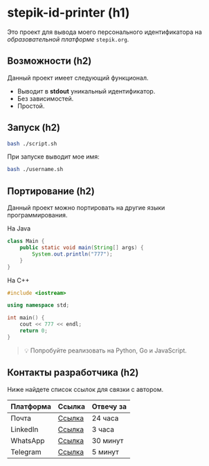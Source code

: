 # stepik-id-printer (h1)

Это проект для вывода моего персонального идентификатора на _образовательной платформе_ `stepik.org`.

## Возможности (h2)

Данный проект имеет следующий функционал.

- Выводит в **stdout** уникальный идентификатор.
- Без зависимостей.
- Простой.

## Запуск (h2)

```bash
bash ./script.sh
```

При запуске выводит мое имя:
```bash
bash ./username.sh
```

## Портирование (h2)

Данный проект можно портировать на другие языки программирования.

На Java

```java
class Main {
    public static void main(String[] args) {
        System.out.println("777");
    }
}
```

На C++

```cpp
#include <iostream>

using namespace std;

int main() {
    cout << 777 << endl;
    return 0;
}
```

> 💡 Попробуйте реализовать на Python, Go и JavaScript.

## Контакты разработчика (h2)

Ниже найдете список ссылок для связки с автором.

| Платформа | Ссылка              | Отвечу за |
| --------- | ------------------- | --------- |
| Почта     | [Ссылка](gmail.com) | 24 часа   |
| LinkedIn  | [Ссылка](linked.in) | 3 часа    |
| WhatsApp  | [Ссылка](whats.app) | 30 минут  |
| Telegram  | [Ссылка](tg.me)     | 5 минут   |